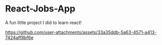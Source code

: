# React-Jobs-App
A fun little project I did to learn react!


https://github.com/user-attachments/assets/33a35ddb-5a63-4571-a413-7424aff8bf6e

